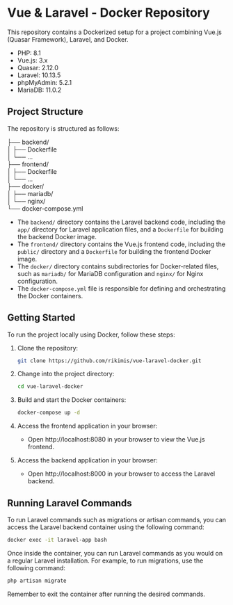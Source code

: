 # Vue & Laravel - Docker Repository

This repository contains a Dockerized setup for a project combining Vue.js (Quasar Framework), Laravel, and Docker.

- PHP: 8.1
- Vue.js: 3.x
- Quasar: 2.12.0
- Laravel: 10.13.5
- phpMyAdmin: 5.2.1
- MariaDB: 11.0.2

## Project Structure

The repository is structured as follows:

├── backend/<br>
│ ├── Dockerfile<br>
│ └── ...<br>
├── frontend/<br>
│ ├── Dockerfile<br>
│ └── ...<br>
├── docker/<br>
│ ├── mariadb/<br>
│ └── nginx/<br>
└── docker-compose.yml<br>


- The `backend/` directory contains the Laravel backend code, including the `app/` directory for Laravel application files, and a `Dockerfile` for building the backend Docker image.
- The `frontend/` directory contains the Vue.js frontend code, including the `public/` directory and a `Dockerfile` for building the frontend Docker image.
- The `docker/` directory contains subdirectories for Docker-related files, such as `mariadb/` for MariaDB configuration and `nginx/` for Nginx configuration.
- The `docker-compose.yml` file is responsible for defining and orchestrating the Docker containers.

## Getting Started

To run the project locally using Docker, follow these steps:

1. Clone the repository:

   ```bash
   git clone https://github.com/rikimis/vue-laravel-docker.git
   ```
2. Change into the project directory:

   ```bash
   cd vue-laravel-docker
   ```
3. Build and start the Docker containers:

   ```bash
   docker-compose up -d
   ```
4. Access the frontend application in your browser:

   - Open http://localhost:8080 in your browser to view the Vue.js frontend.

5. Access the backend application in your browser:

   - Open http://localhost:8000 in your browser to access the Laravel backend.

## Running Laravel Commands

To run Laravel commands such as migrations or artisan commands, you can access the Laravel backend container using the following command:

```bash
docker exec -it laravel-app bash
```

Once inside the container, you can run Laravel commands as you would on a regular Laravel installation. For example, to run migrations, use the following command:

```bash
php artisan migrate
```

Remember to exit the container after running the desired commands.